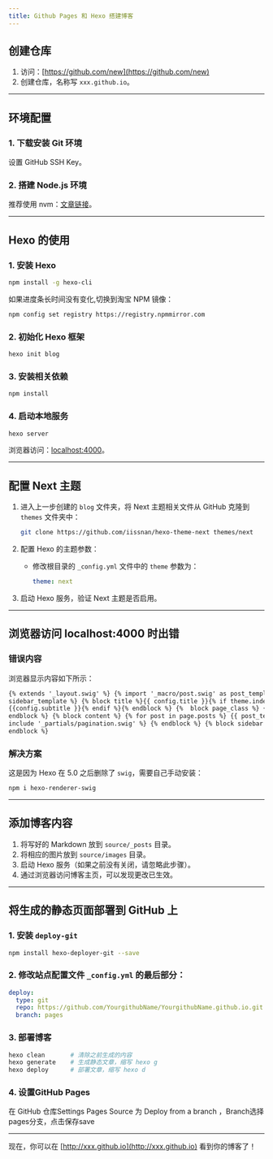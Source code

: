 ```yaml
---
title: Github Pages 和 Hexo 搭建博客
---
```


## 创建仓库

1. 访问：[https://github.com/new](https://github.com/new)
2. 创建仓库，名称写 `xxx.github.io`。

---

## 环境配置

### 1. 下载安装 Git 环境
设置 GitHub SSH Key。

### 2. 搭建 Node.js 环境
推荐使用 nvm：[文章链接](https://cloud.tencent.com/developer/article/1812323)。

---

## Hexo 的使用

### 1. 安装 Hexo
```bash
npm install -g hexo-cli
```

如果进度条长时间没有变化,切换到淘宝 NPM 镜像：
```bash
npm config set registry https://registry.npmmirror.com
```

### 2. 初始化 Hexo 框架
```bash
hexo init blog
```

### 3. 安装相关依赖
```bash
npm install
```

### 4. 启动本地服务
```bash
hexo server
```
浏览器访问：[localhost:4000](http://localhost:4000)。

---

## 配置 Next 主题

1. 进入上一步创建的 `blog` 文件夹，将 Next 主题相关文件从 GitHub 克隆到 `themes` 文件夹中：
   ```bash
   git clone https://github.com/iissnan/hexo-theme-next themes/next
   ```

2. 配置 Hexo 的主题参数：
   - 修改根目录的 `_config.yml` 文件中的 `theme` 参数为：
     ```yaml
     theme: next
     ```

3. 启动 Hexo 服务，验证 Next 主题是否启用。

---

## 浏览器访问 localhost:4000 时出错

### 错误内容
浏览器显示内容如下所示：
```html
{% extends '_layout.swig' %} {% import '_macro/post.swig' as post_template %} {% import '_macro/sidebar.swig' as 
sidebar_template %} {% block title %}{{ config.title }}{% if theme.index_with_subtitle and config.subtitle %} - 
{{config.subtitle }}{% endif %}{% endblock %} {%  block page_class %} {% if is_home() %}page-home{% endif -%} {% 
endblock %} {% block content %} {% for post in page.posts %} {{ post_template.render(post, true) }} {% endfor %} {% 
include '_partials/pagination.swig' %} {% endblock %} {% block sidebar %} {{ sidebar_template.render(false) }} {% 
endblock %}
```

### 解决方案
这是因为 Hexo 在 5.0 之后删除了 `swig`，需要自己手动安装：
```bash
npm i hexo-renderer-swig
```

---

## 添加博客内容

1. 将写好的 Markdown 放到 `source/_posts` 目录。
2. 将相应的图片放到 `source/images` 目录。
3. 启动 Hexo 服务（如果之前没有关闭，请忽略此步骤）。
4. 通过浏览器访问博客主页，可以发现更改已生效。

---

## 将生成的静态页面部署到 GitHub 上

### 1. 安装 `deploy-git`
```bash
npm install hexo-deployer-git --save
```

### 2. 修改站点配置文件 `_config.yml` 的最后部分：
```yaml
deploy:
  type: git
  repo: https://github.com/YourgithubName/YourgithubName.github.io.git
  branch: pages
```

### 3. 部署博客
```bash
hexo clean       # 清除之前生成的内容
hexo generate    # 生成静态文章，缩写 hexo g
hexo deploy      # 部署文章，缩写 hexo d
```

### 4. 设置GitHub Pages

在 GitHub 仓库Settings Pages Source 为 Deploy from a branch ，Branch选择pages分支，点击保存save

---

现在，你可以在 [http://xxx.github.io](http://xxx.github.io) 看到你的博客了！